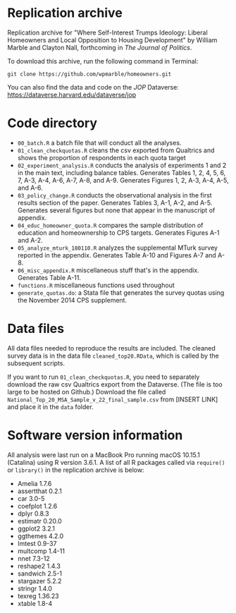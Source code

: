# Replication archive

Replication archive for "Where Self-Interest Trumps Ideology: Liberal Homeowners and Local Opposition to Housing Development" by William Marble and Clayton Nall, forthcoming in _The Journal of Politics_. 

To download this archive, run the following command in Terminal:
```
git clone https://github.com/wpmarble/homeowners.git
```

You can also find the data and code on the _JOP_ Dataverse: https://dataverse.harvard.edu/dataverse/jop


# Code directory
* `00_batch.R` a batch file that will conduct all the analyses.
* `01_clean_checkquotas.R` cleans the csv exported from Qualtrics and shows the proportion of respondents in each quota target
* `02_experiment_analysis.R` conducts the analysis of experiments 1 and 2 in the main text, including balance tables. Generates Tables 1, 2, 4, 5, 6, 7, A-3, A-4, A-6, A-7, A-8, and A-9. Generates Figures 1, 2, A-3, A-4, A-5, and A-6. 
* `03_policy_change.R` conducts the observational analysis in the first results section of the paper. Generates Tables 3, A-1, A-2, and A-5. Generates several figures but none that appear in the manuscript of appendix.
* `04_educ_homeowner_quota.R` compares the sample distribution of education and homeownership to CPS targets. Generates Figures A-1 and A-2. 
* `05_analyze_mturk_180110.R` analyzes the supplemental MTurk survey reported in the appendix. Generates Table A-10 and Figures A-7 and A-8. 
* `06_misc_appendix.R` miscellaneous stuff that's in the appendix. Generates Table A-11.
* `functions.R` miscellaneous functions used throughout
* `generate_quotas.do`: a Stata file that generates the survey quotas using the November 2014 CPS supplement. 

# Data files
All data files needed to reproduce the results are included. The cleaned survey data is in the data file `cleaned_top20.RData`, which is called by the subsequent scripts. 

If you want to run `01_clean_checkquotas.R`, you need to separately download the raw csv Qualtrics export from the Dataverse. (The file is too large to be hosted on Github.) Download the file called `National_Top_20_MSA_Sample_v_22_final_sample.csv` from [INSERT LINK] and place it in the `data` folder. 

# Software version information
All analysis were last run on a MacBook Pro running macOS 10.15.1 (Catalina) using R version 3.6.1. A list of all R packages called via `require()` or `library()` in the replication archive is below:
* Amelia 1.7.6
* assertthat 0.2.1
* car 3.0-5
* coefplot 1.2.6
* dplyr 0.8.3
* estimatr 0.20.0
* ggplot2 3.2.1
* ggthemes 4.2.0
* lmtest 0.9-37
* multcomp 1.4-11
* nnet 7.3-12
* reshape2 1.4.3
* sandwich 2.5-1
* stargazer 5.2.2
* stringr 1.4.0
* texreg 1.36.23
* xtable 1.8-4
